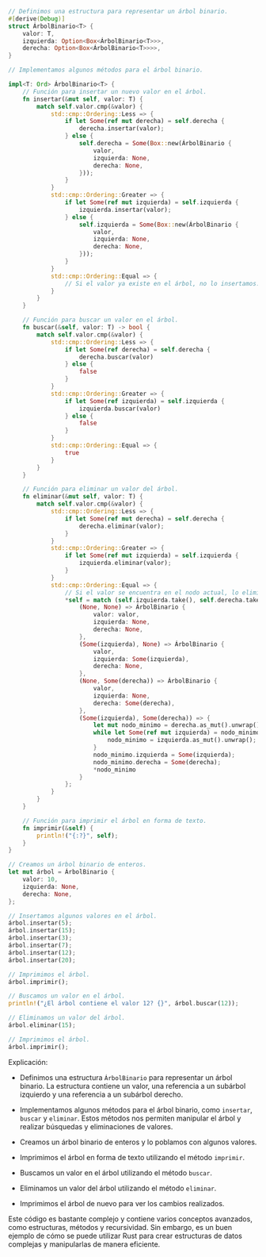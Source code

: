 ```rust
// Definimos una estructura para representar un árbol binario.
#[derive(Debug)]
struct ÁrbolBinario<T> {
    valor: T,
    izquierda: Option<Box<ÁrbolBinario<T>>>,
    derecha: Option<Box<ÁrbolBinario<T>>>>,
}

// Implementamos algunos métodos para el árbol binario.

impl<T: Ord> ÁrbolBinario<T> {
    // Función para insertar un nuevo valor en el árbol.
    fn insertar(&mut self, valor: T) {
        match self.valor.cmp(&valor) {
            std::cmp::Ordering::Less => {
                if let Some(ref mut derecha) = self.derecha {
                    derecha.insertar(valor);
                } else {
                    self.derecha = Some(Box::new(ÁrbolBinario {
                        valor,
                        izquierda: None,
                        derecha: None,
                    }));
                }
            }
            std::cmp::Ordering::Greater => {
                if let Some(ref mut izquierda) = self.izquierda {
                    izquierda.insertar(valor);
                } else {
                    self.izquierda = Some(Box::new(ÁrbolBinario {
                        valor,
                        izquierda: None,
                        derecha: None,
                    }));
                }
            }
            std::cmp::Ordering::Equal => {
                // Si el valor ya existe en el árbol, no lo insertamos.
            }
        }
    }

    // Función para buscar un valor en el árbol.
    fn buscar(&self, valor: T) -> bool {
        match self.valor.cmp(&valor) {
            std::cmp::Ordering::Less => {
                if let Some(ref derecha) = self.derecha {
                    derecha.buscar(valor)
                } else {
                    false
                }
            }
            std::cmp::Ordering::Greater => {
                if let Some(ref izquierda) = self.izquierda {
                    izquierda.buscar(valor)
                } else {
                    false
                }
            }
            std::cmp::Ordering::Equal => {
                true
            }
        }
    }

    // Función para eliminar un valor del árbol.
    fn eliminar(&mut self, valor: T) {
        match self.valor.cmp(&valor) {
            std::cmp::Ordering::Less => {
                if let Some(ref mut derecha) = self.derecha {
                    derecha.eliminar(valor);
                }
            }
            std::cmp::Ordering::Greater => {
                if let Some(ref mut izquierda) = self.izquierda {
                    izquierda.eliminar(valor);
                }
            }
            std::cmp::Ordering::Equal => {
                // Si el valor se encuentra en el nodo actual, lo eliminamos.
                *self = match (self.izquierda.take(), self.derecha.take()) {
                    (None, None) => ÁrbolBinario {
                        valor: valor,
                        izquierda: None,
                        derecha: None,
                    },
                    (Some(izquierda), None) => ÁrbolBinario {
                        valor,
                        izquierda: Some(izquierda),
                        derecha: None,
                    },
                    (None, Some(derecha)) => ÁrbolBinario {
                        valor,
                        izquierda: None,
                        derecha: Some(derecha),
                    },
                    (Some(izquierda), Some(derecha)) => {
                        let mut nodo_minimo = derecha.as_mut().unwrap();
                        while let Some(ref mut izquierda) = nodo_minimo.izquierda {
                            nodo_minimo = izquierda.as_mut().unwrap();
                        }
                        nodo_minimo.izquierda = Some(izquierda);
                        nodo_minimo.derecha = Some(derecha);
                        *nodo_minimo
                    }
                };
            }
        }
    }

    // Función para imprimir el árbol en forma de texto.
    fn imprimir(&self) {
        println!("{:?}", self);
    }
}

// Creamos un árbol binario de enteros.
let mut árbol = ÁrbolBinario {
    valor: 10,
    izquierda: None,
    derecha: None,
};

// Insertamos algunos valores en el árbol.
árbol.insertar(5);
árbol.insertar(15);
árbol.insertar(3);
árbol.insertar(7);
árbol.insertar(12);
árbol.insertar(20);

// Imprimimos el árbol.
árbol.imprimir();

// Buscamos un valor en el árbol.
println!("¿El árbol contiene el valor 12? {}", árbol.buscar(12));

// Eliminamos un valor del árbol.
árbol.eliminar(15);

// Imprimimos el árbol.
árbol.imprimir();
```

Explicación:

* Definimos una estructura `ÁrbolBinario` para representar un árbol binario. La estructura contiene un valor, una referencia a un subárbol izquierdo y una referencia a un subárbol derecho.

* Implementamos algunos métodos para el árbol binario, como `insertar`, `buscar` y `eliminar`. Estos métodos nos permiten manipular el árbol y realizar búsquedas y eliminaciones de valores.

* Creamos un árbol binario de enteros y lo poblamos con algunos valores.

* Imprimimos el árbol en forma de texto utilizando el método `imprimir`.

* Buscamos un valor en el árbol utilizando el método `buscar`.

* Eliminamos un valor del árbol utilizando el método `eliminar`.

* Imprimimos el árbol de nuevo para ver los cambios realizados.

Este código es bastante complejo y contiene varios conceptos avanzados, como estructuras, métodos y recursividad. Sin embargo, es un buen ejemplo de cómo se puede utilizar Rust para crear estructuras de datos complejas y manipularlas de manera eficiente.